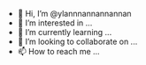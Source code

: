 - 👋 Hi, I’m @ylannnannannannan
- 👀 I’m interested in ...
- 🌱 I’m currently learning ...
- 💞️ I’m looking to collaborate on ...
- 📫 How to reach me ...

<!---
ylannnannannannan/ylannnannannannan is a ✨ special ✨ repository because its `README.md` (this file) appears on your GitHub profile.
You can click the Preview link to take a look at your changes.
--->

